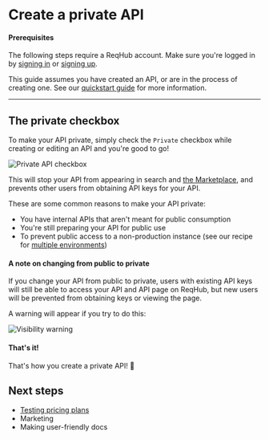 
# Create a private API

#### Prerequisites

The following steps require a ReqHub account. Make sure you're logged in by [signing in](https://reqhub.io/login) or [signing up](https://reqhub.io/create-account).

This guide assumes you have created an API, or are in the process of creating one. See our [quickstart guide](getting-started/quickstart) for more information.

----

## The private checkbox

To make your API private, simply check the `Private` checkbox while creating or editing an API and you're good to go!

![Private API checkbox](https://reqhubprod.blob.core.windows.net/public/docs/private-api.png)

This will stop your API from appearing in search and [the Marketplace](https://reqhub.io/marketplace),
and prevents other users from obtaining API keys for your API.

These are some common reasons to make your API private:
* You have internal APIs that aren't meant for public consumption
* You're still preparing your API for public use
* To prevent public access to a non-production instance (see our recipe for [multiple environments](/recipes/multiple-environments.md))

#### A note on changing from public to private

If you change your API from public to private, users with existing API keys will still be able to access your API and API page on ReqHub,
but new users will be prevented from obtaining keys or viewing the page.

A warning will appear if you try to do this:

![Visibility warning](https://reqhubprod.blob.core.windows.net/public/docs/confirm-visibility-change.png)

#### That's it!

That's how you create a private API! &#x1f511;

## Next steps

* [Testing pricing plans](/recipes/simulating-pricing-plans)
* Marketing
* Making user-friendly docs

